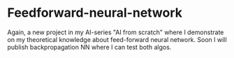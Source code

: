 # Feedforward-neural-network
Again, a new project in my AI-series "AI from scratch" where I demonstrate on my theoretical knowledge about feed-forward neural network. 
Soon I will publish backpropagation NN where I can test both algos.
